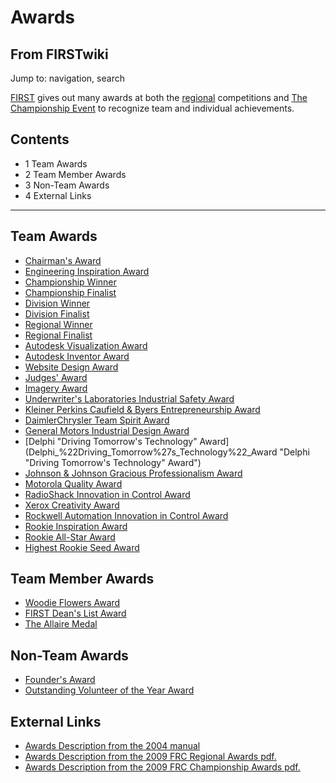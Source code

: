 # Awards

## From FIRSTwiki

Jump to: navigation, search

[FIRST](first) gives out many awards at both the [regional](Regional "Regional") competitions and [The Championship Event](The_Championship_Event "The Championship Event") to recognize team and individual achievements.

## Contents

- 1 Team Awards
- 2 Team Member Awards
- 3 Non-Team Awards
- 4 External Links

--------------------------------------------------------------------------------

## Team Awards

- [Chairman's Award](Chairman%27s_Award "Chairman's Award")
- [Engineering Inspiration Award](Engineering_Inspiration_Award "Engineering Inspiration Award")
- [Championship Winner](Championship_Winner "Championship Winner")
- [Championship Finalist](Championship_Finalist "Championship Finalist")
- [Division Winner](Division_Winner "Division Winner")
- [Division Finalist](Division_Finalist "Division Finalist")
- [Regional Winner](Regional_Winner "Regional Winner")
- [Regional Finalist](Regional_Finalist "Regional Finalist")
- [Autodesk Visualization Award](Autodesk_Visualization_Award "Autodesk Visualization Award")
- [Autodesk Inventor Award](Autodesk_Inventor_Award "Autodesk Inventor Award")
- [Website Design Award](Website_Design_Award "Website Design Award")
- [Judges' Award](Judges%27_Award "Judges' Award")
- [Imagery Award](Imagery_Award "Imagery Award")
- [Underwriter's Laboratories Industrial Safety Award](Underwriter%27s_Laboratories_Industrial_Safety_Award "Underwriter's Laboratories Industrial Safety Award")
- [Kleiner Perkins Caufield & Byers Entrepreneurship Award](Kleiner_Perkins_Caufield_%26_Byers_Entrepreneurship_Award "Kleiner Perkins Caufield & Byers Entrepreneurship Award")
- [DaimlerChrysler Team Spirit Award](DaimlerChrysler_Team_Spirit_Award "DaimlerChrysler Team Spirit Award")
- [General Motors Industrial Design Award](General_Motors_Industrial_Design_Award "General Motors Industrial Design Award")
- [Delphi "Driving Tomorrow's Technology" Award](Delphi_%22Driving_Tomorrow%27s_Technology%22_Award "Delphi "Driving Tomorrow's Technology" Award")
- [Johnson & Johnson Gracious Professionalism Award](Johnson_%26_Johnson_Gracious_Professionalism_Award "Johnson & Johnson Gracious Professionalism Award")
- [Motorola Quality Award](Motorola_Quality_Award "Motorola Quality Award")
- [RadioShack Innovation in Control Award](RadioShack_Innovation_in_Control_Award "RadioShack Innovation in Control Award")
- [Xerox Creativity Award](Xerox_Creativity_Award "Xerox Creativity Award")
- [Rockwell Automation Innovation in Control Award](Rockwell_Automation_Innovation_in_Control_Award "Rockwell Automation Innovation in Control Award")
- [Rookie Inspiration Award](Rookie_Inspiration_Award "Rookie Inspiration Award")
- [Rookie All-Star Award](Rookie_All-Star_Award "Rookie All-Star Award")
- [Highest Rookie Seed Award](Highest_Rookie_Seed_Award "Highest Rookie Seed Award")

## Team Member Awards

- [Woodie Flowers Award](Woodie_Flowers_Award "Woodie Flowers Award")
- [FIRST Dean's List Award](FIRST_Dean%27s_List_Award "FIRST Dean's List Award")
- [The Allaire Medal](The_Allaire_Medal "The Allaire Medal")

## Non-Team Awards

- [Founder's Award](Founder%27s_Award "Founder's Award")
- [Outstanding Volunteer of the Year Award](Outstanding_Volunteer_of_the_Year_Award "Outstanding Volunteer of the Year Award")

## External Links

- [Awards Description from the 2004 manual](http://www2.usfirst.org/2004comp/8-TheAwards-RevA-incorporated.pdf "http://www2.usfirst.org/2004comp/8-TheAwards-RevA-incorporated.pdf")
- [Awards Description from the 2009 FRC Regional Awards pdf.](http://www.usfirst.org/uploadedFiles/Community/FRC/Hero_Assets/2009%20FRC%20Regional%20%20Awards.pdf "http://www.usfirst.org/uploadedFiles/Community/FRC/Hero_Assets/2009%20FRC%20Regional%20%20Awards.pdf")
- [Awards Description from the 2009 FRC Championship Awards pdf.](http://www.usfirst.org/uploadedFiles/Community/FRC/Hero_Assets/2009%20FRC%20Championship%20Awards.pdf "http://www.usfirst.org/uploadedFiles/Community/FRC/Hero_Assets/2009%20FRC%20Championship%20Awards.pdf")
